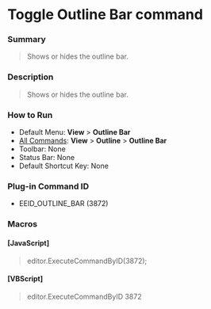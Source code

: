 # Toggle Outline Bar command

### Summary

> Shows or hides the outline bar.

### Description

> Shows or hides the outline bar.

### How to Run

- Default Menu: **View** \> **Outline Bar**
- [All Commands](../tools/all_commands): **View** \> **Outline** \> **Outline Bar**
- Toolbar: None
- Status Bar: None
- Default Shortcut Key: None

### Plug-in Command ID

- EEID\_OUTLINE\_BAR (3872)

### Macros

#### \[JavaScript\]

> editor.ExecuteCommandByID(3872);

#### \[VBScript\]

> editor.ExecuteCommandByID 3872
